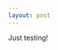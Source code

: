 ```yaml
---
layout: post
---
```

Just testing!

<script type="IN/MemberData" data-ids="Zfzb87U1Tn">
	
	Details for <?js= $("Zfzb87U1Tn").firstName ?> <?js= $("Zfzb87U1Tn").lastName ?>
	<?js= $("Zfzb87U1Tn").industry ?> 
	<?js= $("Zfzb87U1Tn").summary ?>
	<img src="<?js= $("Zfzb87U1Tn").pictureUrl ?>"></img>
	
</script>

